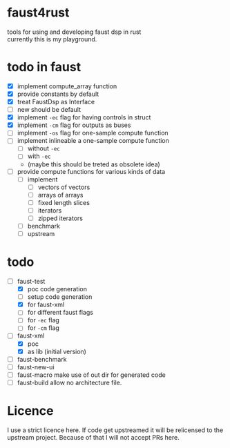 # faust4rust
tools for using and developing faust dsp in rust   
currently this is my playground.

# todo in faust

- [x] implement compute_array function
- [x] provide constants by default
- [x] treat FaustDsp as Interface
- [ ] new should be default
- [x] implement `-ec` flag for having controls in struct
- [x] implement `-cm` flag for outputs as buses
- [ ] implement `-os` flag for one-sample compute function
- [ ] implement inlineable a one-sample compute function
    - [ ] without `-ec`
    - [ ] with `-ec` 
    - (maybe this should be treted as obsolete idea)
- [ ] provide compute functions for various kinds of data 
    - [ ] implement
        - [ ] vectors of vectors
        - [ ] arrays of arrays
        - [ ] fixed length slices
        - [ ] iterators
        - [ ] zipped iterators
    - [ ] benchmark
    - [ ] upstream

# todo

- [ ] faust-test
    - [x] poc code generation
    - [ ] setup code generation
    - [x] for faust-xml
    - [ ] for different faust flags
    - [ ] for `-ec` flag
    - [ ] for `-cm` flag
- [ ] faust-xml
    - [x] poc
    - [x] as lib (initial version)
- [ ] faust-benchmark
- [ ] faust-new-ui
- [ ] faust-macro make use of out dir for generated code
- [ ] faust-build allow no architecture file.

# Licence

I use a strict licence here.
If code get upstreamed it will be relicensed to the upstream project.
Because of that I will not accept PRs here.
